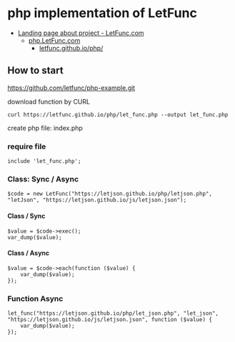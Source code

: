 # php implementation of LetFunc
+ [Landing page about project - LetFunc.com](https://www.letfunc.com)
    + [php.LetFunc.com](https://php.letfunc.com)
        + [letfunc.github.io/php/](https://letfunc.github.io/php/)
    
## How to start
https://github.com/letfunc/php-example.git

download function by CURL

    curl https://letfunc.github.io/php/let_func.php --output let_func.php

create php file: index.php

### require file
    include 'let_func.php';

### Class: Sync / Async
    $code = new LetFunc("https://letjson.github.io/php/letjson.php", "letJson", "https://letjson.github.io/js/letjson.json");

#### Class / Sync
    $value = $code->exec();
    var_dump($value);

#### Class / Async
    $value = $code->each(function ($value) {
        var_dump($value);
    });


### Function Async
    let_func("https://letjson.github.io/php/let_json.php", "let_json", "https://letjson.github.io/js/letjson.json", function ($value) {
        var_dump($value);
    });

